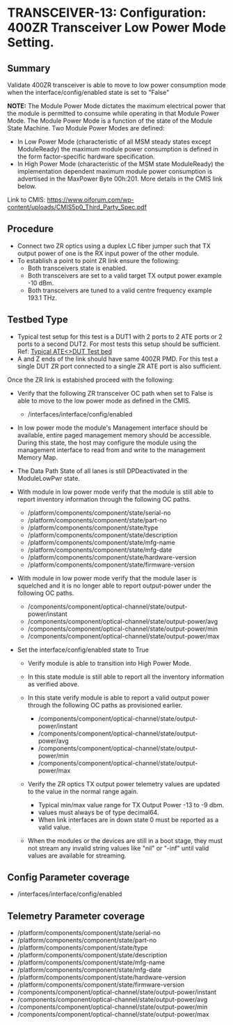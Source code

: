 # TRANSCEIVER-13: Configuration: 400ZR Transceiver Low Power Mode Setting.

## Summary

Validate 400ZR transceiver is able to move to low power consumption mode when
the interface/config/enabled state is set to "False"

**NOTE:** The Module Power Mode dictates the maximum electrical power that the
module is permitted to consume while operating in that Module Power Mode.
The Module Power Mode is a function of the state of the Module State Machine.
Two Module Power Modes are defined:
  * In Low Power Mode (characteristic of all MSM steady states except
    ModuleReady) the maximum module power consumption is defined in the form
    factor-specific hardware specification.
  * In High Power Mode (characteristic of the MSM state ModuleReady) the
    implementation dependent maximum module power consumption is advertised in
    the MaxPower Byte 00h:201. More details in the CMIS link below.

Link to CMIS:
https://www.oiforum.com/wp-content/uploads/CMIS5p0_Third_Party_Spec.pdf

## Procedure

*   Connect two ZR optics using a duplex LC fiber jumper such that TX
    output power of one is the RX input power of the other module.
*   To establish a point to point ZR link ensure the following:
      * Both transceivers state is enabled.
      * Both transceivers are set to a valid target TX output power
        example -10 dBm.
      * Both transceivers are tuned to a valid centre frequency
        example 193.1 THz.
## Testbed Type
*   Typical test setup for this test is a DUT1 with 2 ports to 2 ATE ports or 2
    ports to a second DUT2. For most tests this setup should be sufficient.
    Ref: [Typical ATE<>DUT Test bed](https://github.com/openconfig/featureprofiles/blob/main/topologies/atedut_2.testbed)
*   A and Z ends of  the link should have same 400ZR PMD. For this test a
    single DUT ZR port connected to a single ZR ATE port is also sufficient. 

Once the ZR link is estabished proceed with the following:
*   Verify that the following ZR transceiver OC path when set to False is able
    to move to the low power mode as defined in the CMIS.
    
    *   /interfaces/interface/config/enabled

*   In low power mode the module's Management interface should be available,
    entire paged management memory should be accessible. During this state,
    the host may configure the module using the management interface to read
    from and write to the management Memory Map.

*   The Data Path State of all lanes is still DPDeactivated in the ModuleLowPwr
    state.

*   With module in low power mode verify that the module is still able to
    report inventory information through the following OC paths.

    *   /platform/components/component/state/serial-no
    *   /platform/components/component/state/part-no
    *   /platform/components/component/state/type
    *   /platform/components/component/state/description
    *   /platform/components/component/state/mfg-name
    *   /platform/components/component/state/mfg-date
    *   /platform/components/component/state/hardware-version
    *   /platform/components/component/state/firmware-version

*  With module in low power mode verify that the module laser is squelched
   and it is no longer able to report output-power under the following OC
   paths.
    *   /components/component/optical-channel/state/output-power/instant
    *   /components/component/optical-channel/state/output-power/avg
    *   /components/component/optical-channel/state/output-power/min
    *   /components/component/optical-channel/state/output-power/max

*   Set the interface/config/enabled state to True 

    *   Verify module is able to transition into High Power Mode.
    *   In this state module is still able to report all the inventory
        information as verified above.
    *   In this state verify module is able to report a valid output power
        through the following OC paths as provisioned earlier. 

        *   /components/component/optical-channel/state/output-power/instant
        *   /components/component/optical-channel/state/output-power/avg
        *   /components/component/optical-channel/state/output-power/min
        *   /components/component/optical-channel/state/output-power/max

    *   Verify the ZR optics TX output power telemetry values are updated to
        the value in the normal range again.
        *  Typical min/max value range for TX Output Power -13 to -9 dbm.
        *  values must always be of type decimal64.
        *  When link interfaces are in down state 0 must be reported as a valid
           value.

    *   When the modules or the devices are still in a boot stage, they must not
        stream any invalid string values like "nil" or "-inf" until valid values
        are available for streaming.

## Config Parameter coverage

*   /interfaces/interface/config/enabled

## Telemetry Parameter coverage

*   /platform/components/component/state/serial-no
*   /platform/components/component/state/part-no
*   /platform/components/component/state/type
*   /platform/components/component/state/description
*   /platform/components/component/state/mfg-name
*   /platform/components/component/state/mfg-date
*   /platform/components/component/state/hardware-version
*   /platform/components/component/state/firmware-version
*   /components/component/optical-channel/state/output-power/instant
*   /components/component/optical-channel/state/output-power/avg
*   /components/component/optical-channel/state/output-power/min
*   /components/component/optical-channel/state/output-power/max